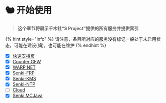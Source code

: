 # 🐿 开始使用

> **这个章节将展示千木社“S Project”提供的所有服务并提供索引**

{% hint style="info" %}
请注意，条目所对应的服务没有标记一般处于未启用状态，可能在建设(鸽)，也可能在维护
{% endhint %}

* [x] [快速支持页](kuai-su-zhi-chi-ye.md)
* [x] [Counter GFW](counter-gfw.md)
* [x] [WARP NET](warp-net.md)
* [x] [Senki-FRP](frp.md)
* [x] [Senki-KMS](kms.md)
* [x] [Senki-NTP](ntp.md)
* [ ] [Cloud](cloud.md)
* [x] [Senki MCJava](senki-mcjava.md)
